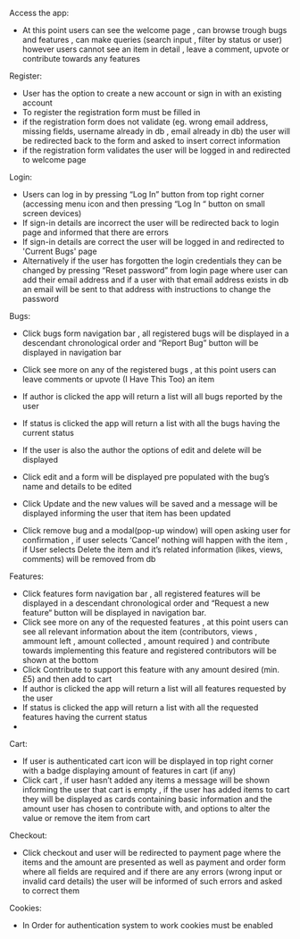Access the app:

- At this point users can see the welcome page , can browse trough bugs and features , can make queries (search input , filter by status or user) however users cannot see an item in detail , leave a comment, upvote or contribute towards any features

Register:

- User has the option to create a new account or sign in with an existing account
- To register the registration form must be filled in
- if the registration form does not validate (eg. wrong email address, missing fields, username already in db , email already in db) the user will be redirected back to the form and asked to insert correct information
- if the registration form validates the user will be logged in and redirected to welcome page

Login:

- Users can log in by pressing “Log In” button from top right corner (accessing menu icon and then pressing “Log In “ button on small screen devices)
- If sign-in details are incorrect the user will be redirected back to login page and informed that there are errors
- If sign-in details are correct the user will be logged in and redirected to 'Current Bugs' page
- Alternatively if the user has forgotten the login credentials they can be changed by pressing “Reset password” from login page  where user can add their email address and if a user with that email address exists in db  an email will be sent to that address  with instructions to change the password

Bugs:

- Click bugs form navigation bar , all registered bugs will be displayed in a descendant chronological order and “Report Bug” button will be displayed in navigation bar

- Click see more on any of the registered bugs , at this point users can leave comments or upvote (I Have This Too) an item
- If author is clicked the app will return a list will all bugs reported by the user
- If status is clicked the app will return a list with all the bugs having the current status
- If the user is also the author the options of edit and delete will be displayed
- Click edit and a form will be displayed pre populated with the bug’s name and details to be edited
- Click Update and the new values will be saved and a message will be displayed informing the user that item has been updated
- Click remove bug and a modal(pop-up window) will open asking user for confirmation , if user selects ‘Cancel’ nothing will happen with the item , if User selects Delete the item and it’s related information (likes, views, comments) will be removed from db

Features:

- Click features form navigation bar , all registered features will be displayed in a descendant chronological order and “Request a new feature“ button will be displayed in navigation bar.
- Click see more on any of the requested features , at this point users can see all relevant information about the item (contributors, views , ammount left , amount collected , amount required ) and contribute towards implementing this feature and registered contributors will be shown at the bottom
- Click Contribute to support this feature with any amount desired (min. £5) and then add to cart
- If author is clicked the app will return a list will all features requested by the user
- If status is clicked the app will return a list with all the requested features having the current status
- 
Cart:

- If user is authenticated cart icon will be displayed in top right corner with a badge displaying amount of features in cart (if any)
- Click cart , if user hasn’t added any items a message will be shown informing the user that cart is empty , if the user has added items to cart they will be displayed as cards containing basic information and the amount user has chosen to contribute with, and options to alter the value or remove the item from cart

Checkout:

- Click checkout and user will be redirected to payment page where the items and the amount are presented as well as payment and order form where all fields are required and if there are any errors (wrong input or invalid card details) the user will be informed of such errors and asked to correct them

Cookies:
- In Order for authentication system to work cookies must be enabled